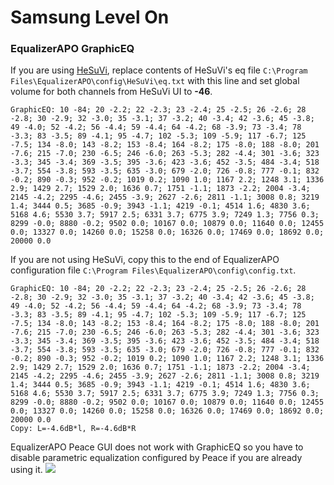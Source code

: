 # Samsung Level On
### EqualizerAPO GraphicEQ
If you are using [HeSuVi](https://sourceforge.net/projects/hesuvi/), replace contents of HeSuVi's eq file `C:\Program Files\EqualizerAPO\config\HeSuVi\eq.txt` with this line and set global volume for both channels from HeSuVi UI to **-46**.
```
GraphicEQ: 10 -84; 20 -2.2; 22 -2.3; 23 -2.4; 25 -2.5; 26 -2.6; 28 -2.8; 30 -2.9; 32 -3.0; 35 -3.1; 37 -3.2; 40 -3.4; 42 -3.6; 45 -3.8; 49 -4.0; 52 -4.2; 56 -4.4; 59 -4.4; 64 -4.2; 68 -3.9; 73 -3.4; 78 -3.3; 83 -3.5; 89 -4.1; 95 -4.7; 102 -5.3; 109 -5.9; 117 -6.7; 125 -7.5; 134 -8.0; 143 -8.2; 153 -8.4; 164 -8.2; 175 -8.0; 188 -8.0; 201 -7.6; 215 -7.0; 230 -6.5; 246 -6.0; 263 -5.3; 282 -4.4; 301 -3.6; 323 -3.3; 345 -3.4; 369 -3.5; 395 -3.6; 423 -3.6; 452 -3.5; 484 -3.4; 518 -3.7; 554 -3.8; 593 -3.5; 635 -3.0; 679 -2.0; 726 -0.8; 777 -0.1; 832 -0.2; 890 -0.3; 952 -0.2; 1019 0.2; 1090 1.0; 1167 2.2; 1248 3.1; 1336 2.9; 1429 2.7; 1529 2.0; 1636 0.7; 1751 -1.1; 1873 -2.2; 2004 -3.4; 2145 -4.2; 2295 -4.6; 2455 -3.9; 2627 -2.6; 2811 -1.1; 3008 0.8; 3219 1.4; 3444 0.5; 3685 -0.9; 3943 -1.1; 4219 -0.1; 4514 1.6; 4830 3.6; 5168 4.6; 5530 3.7; 5917 2.5; 6331 3.7; 6775 3.9; 7249 1.3; 7756 0.3; 8299 -0.0; 8880 -0.2; 9502 0.0; 10167 0.0; 10879 0.0; 11640 0.0; 12455 0.0; 13327 0.0; 14260 0.0; 15258 0.0; 16326 0.0; 17469 0.0; 18692 0.0; 20000 0.0
```
If you are not using HeSuVi, copy this to the end of EqualizerAPO configuration file `C:\Program Files\EqualizerAPO\config\config.txt`.
```
GraphicEQ: 10 -84; 20 -2.2; 22 -2.3; 23 -2.4; 25 -2.5; 26 -2.6; 28 -2.8; 30 -2.9; 32 -3.0; 35 -3.1; 37 -3.2; 40 -3.4; 42 -3.6; 45 -3.8; 49 -4.0; 52 -4.2; 56 -4.4; 59 -4.4; 64 -4.2; 68 -3.9; 73 -3.4; 78 -3.3; 83 -3.5; 89 -4.1; 95 -4.7; 102 -5.3; 109 -5.9; 117 -6.7; 125 -7.5; 134 -8.0; 143 -8.2; 153 -8.4; 164 -8.2; 175 -8.0; 188 -8.0; 201 -7.6; 215 -7.0; 230 -6.5; 246 -6.0; 263 -5.3; 282 -4.4; 301 -3.6; 323 -3.3; 345 -3.4; 369 -3.5; 395 -3.6; 423 -3.6; 452 -3.5; 484 -3.4; 518 -3.7; 554 -3.8; 593 -3.5; 635 -3.0; 679 -2.0; 726 -0.8; 777 -0.1; 832 -0.2; 890 -0.3; 952 -0.2; 1019 0.2; 1090 1.0; 1167 2.2; 1248 3.1; 1336 2.9; 1429 2.7; 1529 2.0; 1636 0.7; 1751 -1.1; 1873 -2.2; 2004 -3.4; 2145 -4.2; 2295 -4.6; 2455 -3.9; 2627 -2.6; 2811 -1.1; 3008 0.8; 3219 1.4; 3444 0.5; 3685 -0.9; 3943 -1.1; 4219 -0.1; 4514 1.6; 4830 3.6; 5168 4.6; 5530 3.7; 5917 2.5; 6331 3.7; 6775 3.9; 7249 1.3; 7756 0.3; 8299 -0.0; 8880 -0.2; 9502 0.0; 10167 0.0; 10879 0.0; 11640 0.0; 12455 0.0; 13327 0.0; 14260 0.0; 15258 0.0; 16326 0.0; 17469 0.0; 18692 0.0; 20000 0.0
Copy: L=-4.6dB*l, R=-4.6dB*R
```
EqualizerAPO Peace GUI does not work with GraphicEQ so you have to disable parametric equalization configured by Peace if you are already using it.
![](https://raw.githubusercontent.com/jaakkopasanen/AutoEq/master/results/Sonoma%20Model%20One/innerfidelity/onear/Samsung%20Level%20On/Samsung%20Level%20On.png)
